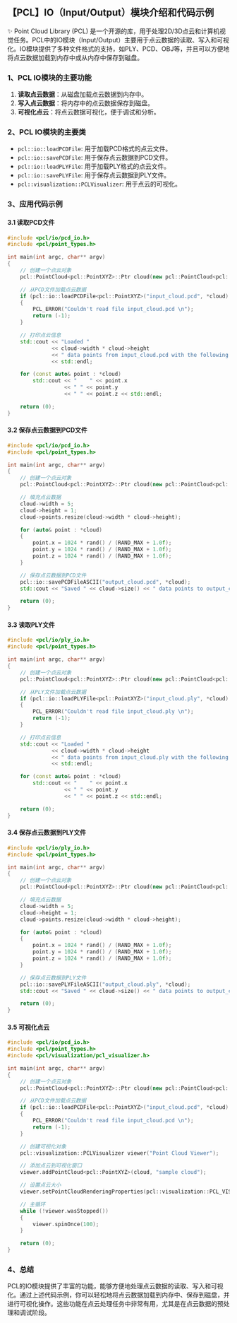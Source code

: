 ## 【PCL】IO（Input/Output）模块介绍和代码示例

✨ Point Cloud Library (PCL) 是一个开源的库，用于处理2D/3D点云和计算机视觉任务。PCL中的IO模块（Input/Output）主要用于点云数据的读取、写入和可视化。IO模块提供了多种文件格式的支持，如PLY、PCD、OBJ等，并且可以方便地将点云数据加载到内存中或从内存中保存到磁盘。

### 1、PCL IO模块的主要功能

1. **读取点云数据**：从磁盘加载点云数据到内存中。
2. **写入点云数据**：将内存中的点云数据保存到磁盘。
3. **可视化点云**：将点云数据可视化，便于调试和分析。

### 2、PCL IO模块的主要类

- `pcl::io::loadPCDFile`: 用于加载PCD格式的点云文件。
- `pcl::io::savePCDFile`: 用于保存点云数据到PCD文件。
- `pcl::io::loadPLYFile`: 用于加载PLY格式的点云文件。
- `pcl::io::savePLYFile`: 用于保存点云数据到PLY文件。
- `pcl::visualization::PCLVisualizer`: 用于点云的可视化。

### 3、应用代码示例

#### 3.1 读取PCD文件

```cpp
#include <pcl/io/pcd_io.h>
#include <pcl/point_types.h>

int main(int argc, char** argv)
{
    // 创建一个点云对象
    pcl::PointCloud<pcl::PointXYZ>::Ptr cloud(new pcl::PointCloud<pcl::PointXYZ>);

    // 从PCD文件加载点云数据
    if (pcl::io::loadPCDFile<pcl::PointXYZ>("input_cloud.pcd", *cloud) == -1)
    {
        PCL_ERROR("Couldn't read file input_cloud.pcd \n");
        return (-1);
    }

    // 打印点云信息
    std::cout << "Loaded "
              << cloud->width * cloud->height
              << " data points from input_cloud.pcd with the following fields: "
              << std::endl;

    for (const auto& point : *cloud)
        std::cout << "    " << point.x
                  << " " << point.y
                  << " " << point.z << std::endl;

    return (0);
}
```

#### 3.2 保存点云数据到PCD文件

```cpp
#include <pcl/io/pcd_io.h>
#include <pcl/point_types.h>

int main(int argc, char** argv)
{
    // 创建一个点云对象
    pcl::PointCloud<pcl::PointXYZ>::Ptr cloud(new pcl::PointCloud<pcl::PointXYZ>);

    // 填充点云数据
    cloud->width = 5;
    cloud->height = 1;
    cloud->points.resize(cloud->width * cloud->height);

    for (auto& point : *cloud)
    {
        point.x = 1024 * rand() / (RAND_MAX + 1.0f);
        point.y = 1024 * rand() / (RAND_MAX + 1.0f);
        point.z = 1024 * rand() / (RAND_MAX + 1.0f);
    }

    // 保存点云数据到PCD文件
    pcl::io::savePCDFileASCII("output_cloud.pcd", *cloud);
    std::cout << "Saved " << cloud->size() << " data points to output_cloud.pcd." << std::endl;

    return (0);
}
```

#### 3.3 读取PLY文件

```cpp
#include <pcl/io/ply_io.h>
#include <pcl/point_types.h>

int main(int argc, char** argv)
{
    // 创建一个点云对象
    pcl::PointCloud<pcl::PointXYZ>::Ptr cloud(new pcl::PointCloud<pcl::PointXYZ>);

    // 从PLY文件加载点云数据
    if (pcl::io::loadPLYFile<pcl::PointXYZ>("input_cloud.ply", *cloud) == -1)
    {
        PCL_ERROR("Couldn't read file input_cloud.ply \n");
        return (-1);
    }

    // 打印点云信息
    std::cout << "Loaded "
              << cloud->width * cloud->height
              << " data points from input_cloud.ply with the following fields: "
              << std::endl;

    for (const auto& point : *cloud)
        std::cout << "    " << point.x
                  << " " << point.y
                  << " " << point.z << std::endl;

    return (0);
}
```

#### 3.4 保存点云数据到PLY文件

```cpp
#include <pcl/io/ply_io.h>
#include <pcl/point_types.h>

int main(int argc, char** argv)
{
    // 创建一个点云对象
    pcl::PointCloud<pcl::PointXYZ>::Ptr cloud(new pcl::PointCloud<pcl::PointXYZ>);

    // 填充点云数据
    cloud->width = 5;
    cloud->height = 1;
    cloud->points.resize(cloud->width * cloud->height);

    for (auto& point : *cloud)
    {
        point.x = 1024 * rand() / (RAND_MAX + 1.0f);
        point.y = 1024 * rand() / (RAND_MAX + 1.0f);
        point.z = 1024 * rand() / (RAND_MAX + 1.0f);
    }

    // 保存点云数据到PLY文件
    pcl::io::savePLYFileASCII("output_cloud.ply", *cloud);
    std::cout << "Saved " << cloud->size() << " data points to output_cloud.ply." << std::endl;

    return (0);
}
```

#### 3.5 可视化点云

```cpp
#include <pcl/io/pcd_io.h>
#include <pcl/point_types.h>
#include <pcl/visualization/pcl_visualizer.h>

int main(int argc, char** argv)
{
    // 创建一个点云对象
    pcl::PointCloud<pcl::PointXYZ>::Ptr cloud(new pcl::PointCloud<pcl::PointXYZ>);

    // 从PCD文件加载点云数据
    if (pcl::io::loadPCDFile<pcl::PointXYZ>("input_cloud.pcd", *cloud) == -1)
    {
        PCL_ERROR("Couldn't read file input_cloud.pcd \n");
        return (-1);
    }

    // 创建可视化对象
    pcl::visualization::PCLVisualizer viewer("Point Cloud Viewer");

    // 添加点云到可视化窗口
    viewer.addPointCloud<pcl::PointXYZ>(cloud, "sample cloud");

    // 设置点云大小
    viewer.setPointCloudRenderingProperties(pcl::visualization::PCL_VISUALIZER_POINT_SIZE, 1, "sample cloud");

    // 主循环
    while (!viewer.wasStopped())
    {
        viewer.spinOnce(100);
    }

    return (0);
}
```

### 4、总结

PCL的IO模块提供了丰富的功能，能够方便地处理点云数据的读取、写入和可视化。通过上述代码示例，你可以轻松地将点云数据加载到内存中、保存到磁盘，并进行可视化操作。这些功能在点云处理任务中非常有用，尤其是在点云数据的预处理和调试阶段。
